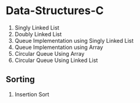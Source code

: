 # Data-Structures-C
1. Singly Linked List
2. Doubly Linked List
3. Queue Implementation using Singly Linked List
4. Queue Implementation using Array
5. Circular Queue Using Array
6. Circular Queue Using Linked List

## Sorting
1. Insertion Sort
